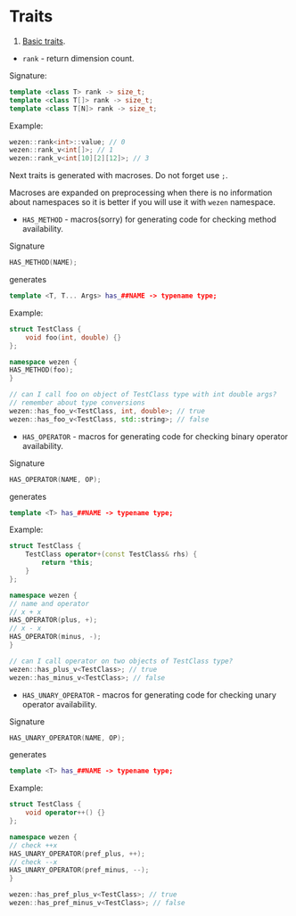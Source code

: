 # Traits

1. [Basic traits](https://github.com/dasfex/wezen/blob/trunk/includes/traits/traits_basics.hpp).
+ ```rank``` - return dimension count.

Signature:
```cpp
template <class T> rank -> size_t;
template <class T[]> rank -> size_t;
template <class T[N]> rank -> size_t;
```

Example:
```cpp
wezen::rank<int>::value; // 0
wezen::rank_v<int[]>; // 1
wezen::rank_v<int[10][2][12]>; // 3
```

Next traits is generated with macroses. 
Do not forget use ```;```.

Macroses are expanded on preprocessing when there is no information
about namespaces so it is better if you will use it with ```wezen```
namespace.

+ ```HAS_METHOD``` - macros(sorry) for generating code 
for checking method availability.

Signature
```cpp
HAS_METHOD(NAME);
```
generates
```cpp
template <T, T... Args> has_##NAME -> typename type;
```

Example:
```cpp
struct TestClass {
    void foo(int, double) {}
}; 

namespace wezen {
HAS_METHOD(foo);
}

// can I call foo on object of TestClass type with int double args?
// remember about type conversions
wezen::has_foo_v<TestClass, int, double>; // true
wezen::has_foo_v<TestClass, std::string>; // false
```
+ ```HAS_OPERATOR``` - macros for generating code 
for checking binary operator availability.

Signature
```cpp
HAS_OPERATOR(NAME, OP);
```
generates
```cpp
template <T> has_##NAME -> typename type;
```

Example:
```cpp
struct TestClass {
    TestClass operator+(const TestClass& rhs) {
        return *this;
    }
}; 

namespace wezen {
// name and operator
// x + x
HAS_OPERATOR(plus, +);
// x - x
HAS_OPERATOR(minus, -);
}

// can I call operator on two objects of TestClass type?
wezen::has_plus_v<TestClass>; // true
wezen::has_minus_v<TestClass>; // false
```
+ ```HAS_UNARY_OPERATOR``` - macros for generating code 
for checking unary operator availability.

Signature
```cpp
HAS_UNARY_OPERATOR(NAME, OP);
```
generates
```cpp
template <T> has_##NAME -> typename type;
```

Example:
```cpp
struct TestClass {
    void operator++() {}
};

namespace wezen {
// check ++x
HAS_UNARY_OPERATOR(pref_plus, ++);
// check --x
HAS_UNARY_OPERATOR(pref_minus, --);
}

wezen::has_pref_plus_v<TestClass>; // true
wezen::has_pref_minus_v<TestClass>; // false
```
